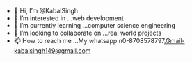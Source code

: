 - 👋 Hi, I’m @KabalSingh
- 👀 I’m interested in ...web development
- 🌱 I’m currently learning ...computer science engineering
- 💞️ I’m looking to collaborate on ...real world projects
- 📫 How to reach me ...My whatsapp n0-8708578797,Gmail-kabalsingh149@gmail.com

<!---
KabalSingh/KabalSingh is a ✨ special ✨ repository because its `README.md` (this file) appears on your GitHub profile.
You can click the Preview link to take a look at your changes.
--->
